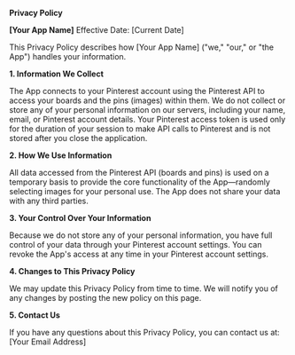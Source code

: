 **Privacy Policy**

**[Your App Name]**
Effective Date: [Current Date]

This Privacy Policy describes how [Your App Name] ("we," "our," or "the App") handles your information.

**1. Information We Collect**

The App connects to your Pinterest account using the Pinterest API to access your boards and the pins (images) within them. We do not collect or store any of your personal information on our servers, including your name, email, or Pinterest account details. Your Pinterest access token is used only for the duration of your session to make API calls to Pinterest and is not stored after you close the application.

**2. How We Use Information**

All data accessed from the Pinterest API (boards and pins) is used on a temporary basis to provide the core functionality of the App—randomly selecting images for your personal use. The App does not share your data with any third parties.

**3. Your Control Over Your Information**

Because we do not store any of your personal information, you have full control of your data through your Pinterest account settings. You can revoke the App's access at any time in your Pinterest account settings.

**4. Changes to This Privacy Policy**

We may update this Privacy Policy from time to time. We will notify you of any changes by posting the new policy on this page.

**5. Contact Us**

If you have any questions about this Privacy Policy, you can contact us at:
[Your Email Address]